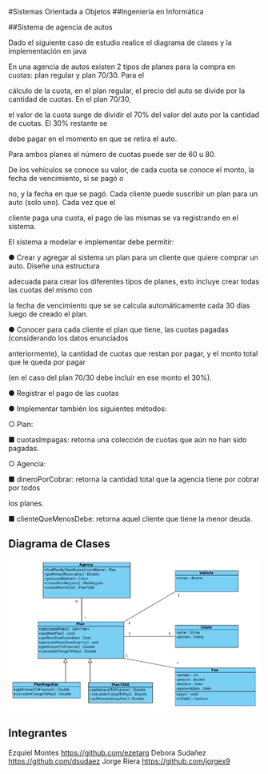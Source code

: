 #Sistemas Orientada a Objetos
##Ingeniería en Informática

##Sistema de agencia de autos

Dado el siguiente caso de estudio realice el diagrama de clases y la implementación en java

En una agencia de autos existen 2 tipos de planes para la compra en cuotas: plan regular y plan 70/30. Para el

cálculo de la cuota, en el plan regular, el precio del auto se divide por la cantidad de cuotas. En el plan 70/30,

el valor de la cuota surge de dividir el 70% del valor del auto por la cantidad de cuotas. El 30% restante se

debe pagar en el momento en que se retira el auto.

Para ambos planes el número de cuotas puede ser de 60 u 80.

De los vehículos se conoce su valor, de cada cuota se conoce el monto, la fecha de vencimiento, si se pagó o

no, y la fecha en que se pagó. Cada cliente puede suscribir un plan para un auto (solo uno). Cada vez que el

cliente paga una cuota, el pago de las mismas se va registrando en el sistema.

El sistema a modelar e implementar debe permitir:

● Crear y agregar al sistema un plan para un cliente que quiere comprar un auto. Diseñe una estructura

adecuada para crear los diferentes tipos de planes, esto incluye crear todas las cuotas del mismo con

la fecha de vencimiento que se se calcula automáticamente cada 30 días luego de creado el plan.

● Conocer para cada cliente el plan que tiene, las cuotas pagadas (considerando los datos enunciados

anteriormente), la cantidad de cuotas que restan por pagar, y el monto total que le queda por pagar

(en el caso del plan 70/30 debe incluir en ese monto el 30%).

● Registrar el pago de las cuotas

● Implementar también los siguientes métodos:

○ Plan:

 ■ cuotasImpagas: retorna una colección de cuotas que aún no han sido pagadas.

○ Agencia:

 ■ dineroPorCobrar: retorna la cantidad total que la agencia tiene por cobrar por todos

los planes.

 ■ clienteQueMenosDebe: retorna aquel cliente que tiene la menor deuda.


## Diagrama de Clases
![Alt text](docs/DiagramaDeClases.png?raw=true "Diagrama de Clases")

## Integrantes

Ezquiel Montes   https://github.com/ezetarg
Debora Sudañez   https://github.com/dsudaez
Jorge Riera      https://github.com/jorgex9

